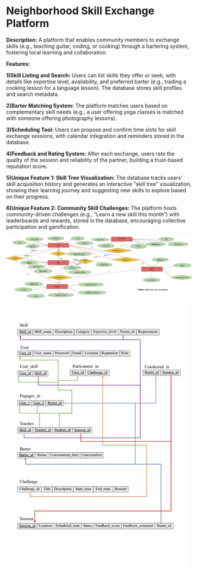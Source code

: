 # Neighborhood Skill Exchange Platform
**Description:** A platform that enables community members to exchange skills (e.g., teaching guitar, coding, or cooking) through a bartering system, fostering local learning and collaboration.

**Features:**

**1)Skill Listing and Search:** Users can list skills they offer or seek, with details like expertise level, availability, and preferred barter (e.g., trading a cooking lesson for a language lesson). The database stores skill profiles and search metadata.

**2)Barter Matching System:** The platform matches users based on complementary skill needs (e.g., a user offering yoga classes is matched with someone offering photography lessons).

**3)Scheduling Tool:** Users can propose and confirm time slots for skill exchange sessions, with calendar integration and reminders stored in the database.

**4)Feedback and Rating System:** After each exchange, users rate the quality of the session and reliability of the partner, building a trust-based reputation score.

**5)Unique Feature 1: Skill Tree Visualization:** The database tracks users’ skill acquisition history and generates an interactive “skill tree” visualization, showing their learning journey and suggesting new skills to explore based on their progress. 

**6)Unique Feature 2: Community Skill Challenges:** The platform hosts community-driven challenges (e.g., “Learn a new skill this month”) with leaderboards and rewards, stored in the database, encouraging collective participation and gamification.

![ER Diagrame](ER_Diagrame.jpg)

![Schema Diagrame](Schema_Diagrame.jpeg)

